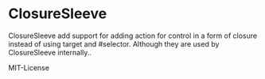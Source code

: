# ClosureSleeve

ClosureSleeve add support for adding action for control in a form of closure instead of using target and #selector. Although they are used by ClosureSleeve internally..

MIT-License
